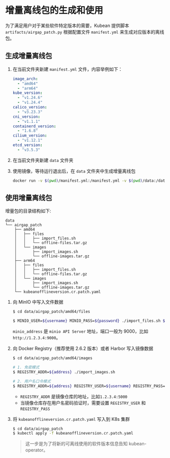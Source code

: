 # 增量离线包的生成和使用

为了满足用户对于某些软件特定版本的需要，Kubean 提供脚本 `artifacts/airgap_patch.py` 根据配置文件 `manifest.yml`
来生成对应版本的离线包。

## 生成增量离线包

1. 在当前文件夹新建 `manifest.yml` 文件，内容举例如下：

    ```yaml
    image_arch:
      - "amd64"
      - "arm64"
    kube_version:
      - "v1.24.6"
      - "v1.24.4"
    calico_version:
      - "v3.23.3"
    cni_version:
      - "v1.1.1"
    containerd_version:
      - "1.6.8"
    cilium_version:
      - "v1.12.1"
    etcd_version:
      - "v3.5.3"
    ```

2. 在当前文件夹新建 `data` 文件夹

3. 使用镜像，等待运行退出后，在 `data` 文件夹中生成增量离线包

    ```bash
    docker run -v $(pwd)/manifest.yml:/manifest.yml -v $(pwd)/data:/data ghcr.io/kubean-io/airgap-patch:v0.4.0-rc5 
    ```

## 使用增量离线包

增量包的目录结构如下:

```
data
└── airgap_patch
    ├── amd64
    │   ├── files
    │   │   ├── import_files.sh
    │   │   └── offline-files.tar.gz
    │   └── images
    │       ├── import_images.sh
    │       └── offline-images.tar.gz
    ├── arm64
    │   ├── files
    │   │   ├── import_files.sh
    │   │   └── offline-files.tar.gz
    │   └── images
    │       ├── import_images.sh
    │       └── offline-images.tar.gz
    └── kubeanofflineversion.cr.patch.yaml
```

1. 向 MinIO 中写入文件数据

    ```bash
    $ cd data/airgap_patch/amd64/files
   
    $ MINIO_USER=${username} MINIO_PASS=${password} ./import_files.sh ${minio_address}
    ```

    `minio_address` 是 `minio API Server` 地址，端口一般为 9000，比如 `http://1.2.3.4:9000`。

2. 向 Docker Registry（推荐使用 2.6.2 版本）或者 Harbor 写入镜像数据

    ```bash
    $ cd data/airgap_patch/amd64/images

    # 1. 免密模式
    $ REGISTRY_ADDR=${address} ./import_images.sh

    # 2. 用户名口令模式
    $ REGISTRY_ADDR=${address} REGISTRY_USER=${username} REGISTRY_PASS=${password} ./import_images.sh
    ```

    * `REGISTRY_ADDR` 是镜像仓库的地址，比如`1.2.3.4:5000`
    * 当镜像仓库存在用户名密码验证时，需要设置 `REGISTRY_USER` 和 `REGISTRY_PASS`

3. 将 `kubeanofflineversion.cr.patch.yaml` 写入到 K8s 集群

    ```bash
    $ cd data/airgap_patch
    $ kubectl apply -f kubeanofflineversion.cr.patch.yaml 
    ```

    > 这一步是为了将新的可离线使用的软件版本信息告知 kubean-operator。
